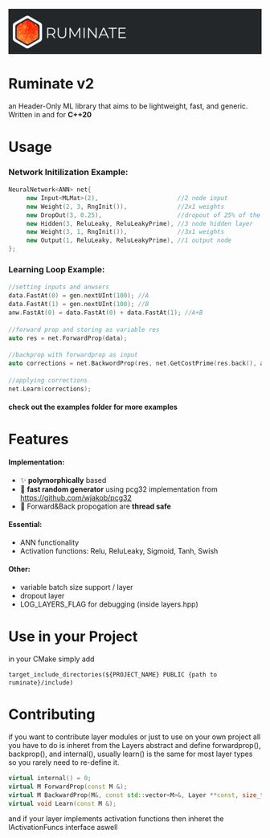 ![Ruminate Logo](https://github.com/EntireTwix/Ruminate/blob/main/Banner.png)

# Ruminate v2

an Header-Only ML library that aims to be lightweight, fast, and generic. Written in and for **C++20**

# Usage

### Network Initilization Example:

```cpp
NeuralNetwork<ANN> net{
     new Input<MLMat>(2),                      //2 node input
     new Weight(2, 3, RngInit()),              //2x1 weights
     new DropOut(3, 0.25),                     //dropout of 25% of the input
     new Hidden(3, ReluLeaky, ReluLeakyPrime), //3 node hidden layer
     new Weight(3, 1, RngInit()),              //3x1 weights
     new Output(1, ReluLeaky, ReluLeakyPrime), //1 output node
};
```

### Learning Loop Example:

```cpp
//setting inputs and anwsers
data.FastAt(0) = gen.nextUInt(100); //A
data.FastAt(1) = gen.nextUInt(100); //B
anw.FastAt(0) = data.FastAt(0) + data.FastAt(1); //A+B

//forward prop and storing as variable res
auto res = net.ForwardProp(data);

//backprop with forwardprop as input
auto corrections = net.BackwordProp(res, net.GetCostPrime(res.back(), anw), 0.002);

//applying corrections
net.Learn(corrections);
```

#### check out the examples folder for more examples

# Features

#### Implementation:

- :sparkles: **polymorphically** based
- :racehorse: **fast random generator** using pcg32 implementation from https://github.com/wjakob/pcg32
- :racehorse: Forward&Back propogation are **thread safe**

#### Essential:

- ANN functionality
- Activation functions: Relu, ReluLeaky, Sigmoid, Tanh, Swish

#### Other:

- variable batch size support / layer
- dropout layer
- LOG_LAYERS_FLAG for debugging (inside layers.hpp)

# Use in your Project

in your CMake simply add

```
target_include_directories(${PROJECT_NAME} PUBLIC {path to ruminate}/include)
```

# Contributing

if you want to contribute layer modules or just to use on your own project all you have to do is inheret from the Layers abstract and define forwardprop(), backprop(), and internal(), usually learn() is the same for most layer types so you rarely need to re-define it.

```cpp
virtual internal() = 0;
virtual M ForwardProp(const M &);
virtual M BackwardProp(M&, const std::vector<M>&, Layer **const, size_t) const;
virtual void Learn(const M &);
```

and if your layer implements activation functions then inheret the IActivationFuncs interface aswell
